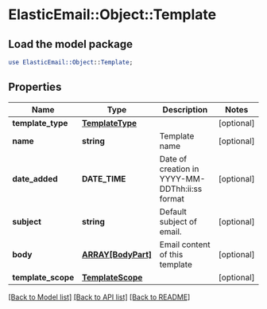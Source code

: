 # ElasticEmail::Object::Template

## Load the model package
```perl
use ElasticEmail::Object::Template;
```

## Properties
Name | Type | Description | Notes
------------ | ------------- | ------------- | -------------
**template_type** | [**TemplateType**](TemplateType.md) |  | [optional] 
**name** | **string** | Template name | [optional] 
**date_added** | **DATE_TIME** | Date of creation in YYYY-MM-DDThh:ii:ss format | [optional] 
**subject** | **string** | Default subject of email. | [optional] 
**body** | [**ARRAY[BodyPart]**](BodyPart.md) | Email content of this template | [optional] 
**template_scope** | [**TemplateScope**](TemplateScope.md) |  | [optional] 

[[Back to Model list]](../README.md#documentation-for-models) [[Back to API list]](../README.md#documentation-for-api-endpoints) [[Back to README]](../README.md)


